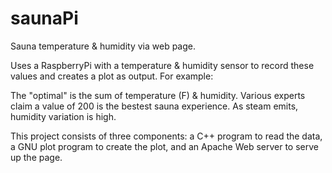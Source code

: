 # saunaPi
Sauna temperature &amp; humidity via web page.

Uses a RaspberryPi with a temperature & humidity sensor to record these values and creates a plot as output. For example:


The "optimal" is the sum of temperature (F) & humidity. Various experts claim a value of 200 is the bestest sauna experience. As steam emits, humidity variation is high.

This project consists of three components: a C++ program to read the data, a GNU plot program to create the plot, and an Apache Web server to serve up the page.

